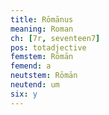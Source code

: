 ```yaml
---
title: Rōmānus
meaning: Roman
ch: [7r, seventeen7]
pos: totadjective
femstem: Rōmān
femend: a
neutstem: Rōmān
neutend: um
six: y
---
```


